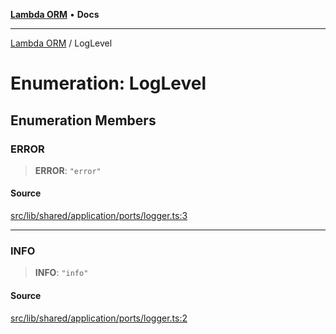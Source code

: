 [**Lambda ORM**](../README.md) • **Docs**

***

[Lambda ORM](../README.md) / LogLevel

# Enumeration: LogLevel

## Enumeration Members

### ERROR

> **ERROR**: `"error"`

#### Source

[src/lib/shared/application/ports/logger.ts:3](https://github.com/lambda-orm/lambdaorm-base/blob/369fa6c47dfcaa18334efd22efe5cc76c83a011a/src/lib/shared/application/ports/logger.ts#L3)

***

### INFO

> **INFO**: `"info"`

#### Source

[src/lib/shared/application/ports/logger.ts:2](https://github.com/lambda-orm/lambdaorm-base/blob/369fa6c47dfcaa18334efd22efe5cc76c83a011a/src/lib/shared/application/ports/logger.ts#L2)
